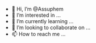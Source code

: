 - 👋 Hi, I’m @Assuphem
- 👀 I’m interested in ...
- 🌱 I’m currently learning ...
- 💞️ I’m looking to collaborate on ...
- 📫 How to reach me ...

<!---
Assuphem/Assuphem is a ✨ special ✨ repository because its `README.md` (this file) appears on your GitHub profile.
You can click the Preview link to take a look at your changes.
--->
